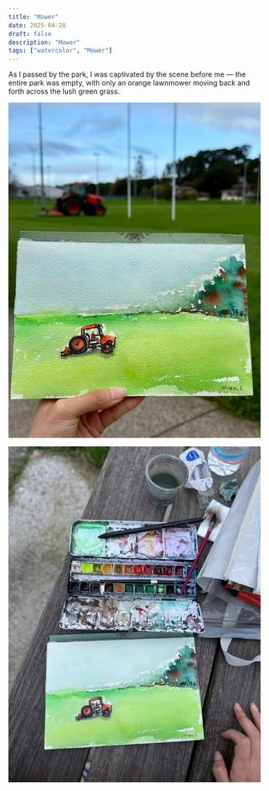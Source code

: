 ```yaml
---
title: "Mower"
date: 2025-04-28
draft: false
description: "Mower"
tags: ["watercolor", "Mower"]
---
```

As I passed by the park, I was captivated by the scene before me — the entire park was empty, with only an orange lawnmower moving back and forth across the lush green grass.

![mower1](./mower1.jpg)

![mower2](./mower2.jpg)
